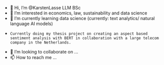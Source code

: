 - 👋 Hi, I’m @KarstenLasse LLM BSc
- 👀 I’m interested in economics, law, sustainability and data science
- 🌱 I’m currently learning data science (currently: text analytics/ natural language AI models)
-     Currently doing my thesis project on creating an aspect based sentiment analysis with BERT in collaboration with a large telecom company in the Netherlands.
- 💞️ I’m looking to collaborate on ... 
- 📫 How to reach me ...

<!---
KarstenLasse/KarstenLasse is a ✨ special ✨ repository because its `README.md` (this file) appears on your GitHub profile.
You can click the Preview link to take a look at your changes.
--->
